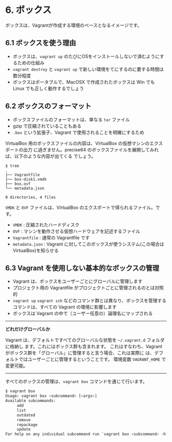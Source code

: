 # 6. ボックス

ボックスは、Vagrantが作成する環境のベースとなるイメージです。

## 6.1 ボックスを使う理由

- ボックスは、`vagrant up` のたびにOSをインストールしないで済むようにするための仕組み
- `vagrant destroy` と `vagrant up` で新しい環境をてにするのに要する時間は数分程度
- ボックスはポータブルで、MacOSX で作成されたボックスは Win でも Linux でも正しく動作するでしょう

## 6.2 ボックスのフォーマット

- ボックスファイルのフォーマットは、単なる `tar` ファイル
- gzip で圧縮されていることもある
- `.box` という拡張子、Vagrant で使用されることを明確にするため

VirtualBox 用のボックスファイルの内容は、VirtualBox の仮想マシンのエクスポートの出力
に過ぎません。precise64 のボックスファイルを展開してみれば、以下のような内容が出てくる
でしょう。

```
$ tree
.
├── Vagrantfile
├── box-disk1.vmdk
├── box.ovf
└── metadata.json

0 directories, 4 files
```

`VMDK` と `OVF` ファイルは、VirtualBox のエクスポートで得られるファイル。です。

- `VMDK` : 圧縮されたハードディスク
- `OVF` : マシンを動作させる仮想ハードウェアを記述するファイル
- `Vagrantfile` : 通常の Vagrantfile です
- `metadata.json` : Vagrant に対してこのボックスが使うシステム(この場合はVirtualBox)を知らせる


## 6.3 Vagrant を使用しない基本的なボックスの管理

- Vagrant は、ボックスをユーザーごとにグローバルに管理します
- プロジェクト用の Vagrantfile がプロジェクトごとに管理されるのとは対照的
- `vagrant up` `vagrant ssh` などのコマンド群とは異なり、ボックスを管理するコマンドは、すべての Vagrant の環境に影響します
- ボックスは Vagrant の中で（ユーザー任意の）論理名にマップされる

* * *

__どれだけグローバルか__

Vagrant は、デフォルトですべてのグローバルな状態を `~/.vagrant.d` フォルダに格納し
ます。これにはボックス群も含まれます。
これはすなわち、Vagrant がボックス群を「グローバル」に管理すると言う場合、これは実際に
は、デフォルトではユーザーごとに管理するということです。
環境変数 `VAGRANT_HOME` で変更可能。

* * *

すべてのボックスの管理は、`vagrant box` コマンドを通じて行います。

```sh
$ vagrant box
Usage: vagrant box <subcommand> [<args>]
Available subcommands:
     add
     list
     outdated
     remove
     repackage
     update
For help on any individual subcommand run `vagrant box <subcommand> -h`
```
